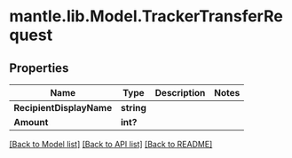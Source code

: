 # mantle.lib.Model.TrackerTransferRequest
## Properties

Name | Type | Description | Notes
------------ | ------------- | ------------- | -------------
**RecipientDisplayName** | **string** |  | 
**Amount** | **int?** |  | 

[[Back to Model list]](../README.md#documentation-for-models) [[Back to API list]](../README.md#documentation-for-api-endpoints) [[Back to README]](../README.md)

